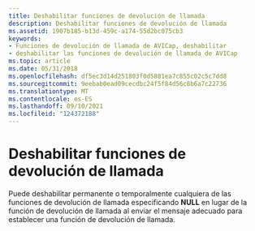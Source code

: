 ```yaml
---
title: Deshabilitar funciones de devolución de llamada
description: Deshabilitar funciones de devolución de llamada
ms.assetid: 1907b185-b13d-459c-a174-55d2bc075cb3
keywords:
- Funciones de devolución de llamada de AVICap, deshabilitar
- deshabilitar las funciones de devolución de llamada de AVICap
ms.topic: article
ms.date: 05/31/2018
ms.openlocfilehash: df5ec3d14d251803f0d5881ea7c855c02c5c7dd8
ms.sourcegitcommit: 9eebab0ead09cecdbc24f5f84d56c8b6a7c22736
ms.translationtype: MT
ms.contentlocale: es-ES
ms.lasthandoff: 09/10/2021
ms.locfileid: "124372188"
---
```

# <a name="disabling-callback-functions"></a>Deshabilitar funciones de devolución de llamada

Puede deshabilitar permanente o temporalmente cualquiera de las funciones de devolución de llamada especificando **NULL** en lugar de la función de devolución de llamada al enviar el mensaje adecuado para establecer una función de devolución de llamada.

 

 





